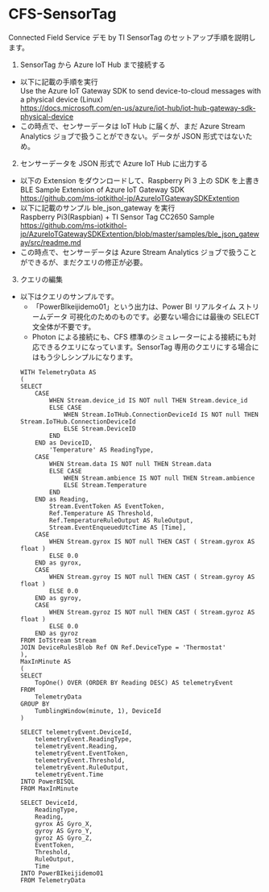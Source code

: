 # CFS-SensorTag  

Connected Field Service デモ by TI SensorTag のセットアップ手順を説明します。

1. SensorTag から Azure IoT Hub まで接続する  
  * 以下に記載の手順を実行  
    Use the Azure IoT Gateway SDK to send device-to-cloud messages with a physical device (Linux)  
    https://docs.microsoft.com/en-us/azure/iot-hub/iot-hub-gateway-sdk-physical-device  
  * この時点で、センサーデータは IoT Hub に届くが、まだ Azure Stream Analytics ジョブで扱うことができない。データが JSON 形式ではないため。  
2. センサーデータを JSON 形式で Azure IoT Hub に出力する  
  * 以下の Extension をダウンロードして、Raspberry Pi 3 上の SDK を上書き
    BLE Sample Extension of Azure IoT Gateway SDK  
    https://github.com/ms-iotkithol-jp/AzureIoTGatewaySDKExtention  
  * 以下に記載のサンプル ble_json_gateway を実行  
    Raspberry Pi3(Raspbian) + TI Sensor Tag CC2650 Sample  
    https://github.com/ms-iotkithol-jp/AzureIoTGatewaySDKExtention/blob/master/samples/ble_json_gateway/src/readme.md  
  * この時点で、センサーデータは Azure Stream Analytics ジョブで扱うことができるが、まだクエリの修正が必要。  
3. クエリの編集  
  * 以下はクエリのサンプルです。
    * 「PowerBIkeijidemo01」という出力は、Power BI リアルタイム ストリームデータ 可視化のためのものです。必要ない場合には最後の SELECT 文全体が不要です。  
    * Photon による接続にも、CFS 標準のシミュレーターによる接続にも対応できるクエリになっています。SensorTag 専用のクエリにする場合にはもう少しシンプルになります。  
    ```  
    WITH TelemetryData AS
    (
    SELECT
        CASE
            WHEN Stream.device_id IS NOT null THEN Stream.device_id
            ELSE CASE
                WHEN Stream.IoTHub.ConnectionDeviceId IS NOT null THEN Stream.IoTHub.ConnectionDeviceId
                ELSE Stream.DeviceID
            END
        END as DeviceID,
            'Temperature' AS ReadingType,
        CASE
            WHEN Stream.data IS NOT null THEN Stream.data
            ELSE CASE
                WHEN Stream.ambience IS NOT null THEN Stream.ambience
                ELSE Stream.Temperature
            END
        END as Reading,
            Stream.EventToken AS EventToken,
            Ref.Temperature AS Threshold,
            Ref.TemperatureRuleOutput AS RuleOutput,
            Stream.EventEnqueuedUtcTime AS [Time],
        CASE
            WHEN Stream.gyrox IS NOT null THEN CAST ( Stream.gyrox AS float )
            ELSE 0.0
        END as gyrox,
        CASE
            WHEN Stream.gyroy IS NOT null THEN CAST ( Stream.gyroy AS float )
            ELSE 0.0
        END as gyroy,
        CASE
            WHEN Stream.gyroz IS NOT null THEN CAST ( Stream.gyroz AS float )
            ELSE 0.0
        END as gyroz
    FROM IoTStream Stream
    JOIN DeviceRulesBlob Ref ON Ref.DeviceType = 'Thermostat'
    ),
    MaxInMinute AS
    (
    SELECT
        TopOne() OVER (ORDER BY Reading DESC) AS telemetryEvent
    FROM
        TelemetryData
    GROUP BY
        TumblingWindow(minute, 1), DeviceId
    )

    SELECT telemetryEvent.DeviceId,
    	telemetryEvent.ReadingType,
    	telemetryEvent.Reading,
    	telemetryEvent.EventToken,
    	telemetryEvent.Threshold,
    	telemetryEvent.RuleOutput,
    	telemetryEvent.Time
    INTO PowerBISQL
    FROM MaxInMinute

    SELECT DeviceId,
    	ReadingType,
    	Reading,
        gyrox AS Gyro_X,
        gyroy AS Gyro_Y,
        gyroz AS Gyro_Z,
    	EventToken,
    	Threshold,
    	RuleOutput,
    	Time
    INTO PowerBIkeijidemo01
    FROM TelemetryData
    ```  
